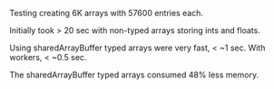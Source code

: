 Testing creating 6K arrays with 57600 entries each.

Initially took > 20 sec with non-typed arrays storing ints and floats.

Using sharedArrayBuffer typed arrays were very fast, < ~1 sec.
With workers, < ~0.5 sec.

The sharedArrayBuffer typed arrays consumed 48% less memory.
